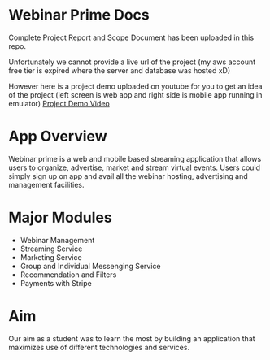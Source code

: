 # Webinar Prime Docs
Complete Project Report and Scope Document has been uploaded in this repo.

Unfortunately we cannot provide a live url of the project (my aws account free tier is expired where the server and database was hosted xD)

However here is a project demo uploaded on youtube for you to get an idea of the project (left screen is web app and right side is mobile app running in emulator)
[Project Demo Video](https://www.youtube.com/watch?v=7dyB0Kd2VtE&t=118s) 

# App Overview
Webinar prime is a web and mobile based streaming application that allows users to organize, advertise, market and stream virtual events. 
Users could simply sign up on app and avail all the webinar hosting, advertising and management facilities. 


# Major Modules
- Webinar Management
- Streaming Service
- Marketing Service
- Group and Individual Messenging Service
- Recommendation and Filters
- Payments with Stripe

# Aim
Our aim as a student was to learn the most by building an application that maximizes use of different technologies and services. 

